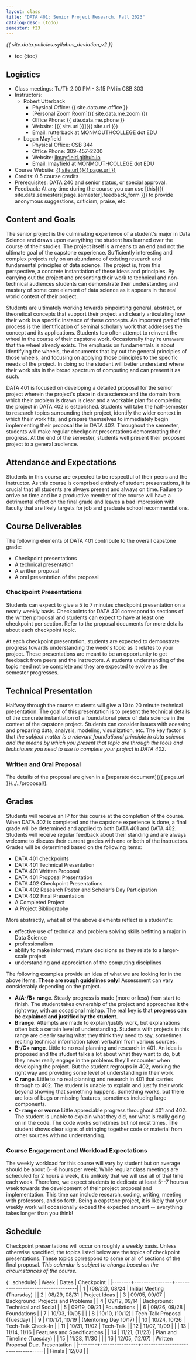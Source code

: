 ```yaml
---
layout: class
title: "DATA 401: Senior Project Research, Fall 2023"
catalog-desc: (todo)
semester: f23
---
```


*{{ site.data.policies.syllabus_deviation_v2 }}*

* toc
{:toc}

## Logistics

* Class meetings: Tu/Th 2:00 PM - 3:15 PM in CSB 303
* Instructors: 
  * Robert Utterback
	* Physical Office: {{ site.data.me.office }}
	* [Personal Zoom Room]({{ site.data.me.zoom }})
	* Office Phone: {{ site.data.me.phone }}
	* Website: [{{ site.url }}]({{ site.url }})
	* Email: rutterback at MONMOUTHCOLLEGE dot EDU
  * Logan Mayfield
    * Physical Office: CSB 344
	* Office Phone: 309-457-2200
	* Website: [jlmayfield.github.io](http://jlmayfield.github.io)
	* Email: lmayfield at MONMOUTHCOLLEGE dot EDU
* Course Website: <a href="{{ site.url }}{{ page.url }}">{{ site.url }}{{ page.url }}</a>
* Credits: 0.5 course credits
* Prerequisites: DATA 240 and senior status, or special approval.
* Feedback: At any time during the course you can use
  [this]({{ site.data.semesters[page.semester].feedback_form }}) to provide
  anonymous suggestions, criticism, praise, etc.

## Content and Goals

The senior project is the culminating experience of a student's major
in Data Science and draws upon everything the student has learned over
the course of their studies. The project itself is a means to an end
and not the ultimate goal of the capstone experience. Sufficiently
interesting and complex projects rely on an abundance of existing
research and fundamental principles of data science. The project is,
from this perspective, a concrete instantiation of these ideas and
principles. By carrying out the project and presenting their work to
technical and non-technical audiences students can demonstrate their
understanding and mastery of some core element of data science as it
appears in the real world context of their project.

Students are ultimately working towards pinpointing general, abstract,
or theoretical concepts that support their project and clearly
articulating how their work is a specific instance of these
concepts. An important part of this process is the identification of
seminal scholarly work that addresses the concept and its
applications. Students too often attempt to reinvent the wheel in the
course of their capstone work. Occasionally they're unaware that the
wheel already exists. The emphasis on fundamentals is about
identifying the wheels, the documents that lay out the general
principles of those wheels, and focusing on applying those principles
to the specific needs of the project. In doing so the student will
better understand where their work sits in the broad spectrum of
computing and can present it as such.

DATA 401 is focused on developing a detailed proposal for the senior
project wherein the project's place in data science and the domain
from which their problem is drawn is clear and a workable plan for
completing the project in DATA 402 is established. Students will take
the half-semester to research topics surrounding their project,
identify the wider context in which their work fits, and prepare
themselves to immediately begin implementing their proposal the in
DATA 402. Throughout the semester, students will make regular
checkpoint presentations demonstrating their progress. At the end of
the semester, students well present their proposed project to a
general audience.

## Attendance and Expectations

Students in this course are expected to be respectful of their peers
and the instructor. As this course is comprised entirely of student
presentations, it is crucial that all students are always present and
always on time. Failure to arrive on time and be a productive member
of the course will have a detrimental effect on the final grade and
leaves a bad impression with faculty that are likely targets for job
and graduate school recommendations.

## Course Deliverables

The following elements of DATA 401 contribute to the overall capstone grade:

* Checkpoint presentations
* A technical presentation
* A written proposal
* A oral presentation of the proposal

### Checkpoint Presentations

Students can expect to give a 5 to 7 minutes checkpoint presentation
on a nearly weekly basis. Checkpoints for DATA 401 correspond to
sections of the written proposal and students can expect to have at
least one checkpoint per section. Refer to the proposal documents for
more details about each checkpoint topic.

At each checkpoint presentation, students are expected to demonstrate
progress towards understanding the week's topic as it relates to your
project. These presentations are meant to be an opportunity to get
feedback from peers and the instructors. A students understanding of
the topic need not be complete and they are expected to evolve as the
semester progresses.

## Technical Presentation

Halfway through the course students will give a 10 to 20 minute
technical presentation. The goal of this presentation is to present
the technical details of the concrete instantiation of a foundational
piece of data science in the context of the capstone project. Students
can consider issues with acessing and preparing data, analysis,
modeling, visualization, etc. The key factor is that *the subject
matter is a relevant foundational principle in data science and the
means by which you present that topic are through the tools and
techniques you need to use to complete your project in DATA 402*.

### Written and Oral Proposal

The details of the proposal are given in a [separate
document]({{ page.url }}/../../proposal/).

## Grades

Students will receive an IP for this course at the completion of the
course. When DATA 402 is completed and the capstone experience is
done, a final grade will be determined and applied to both DATA 401 and
DATA 402. Students will receive regular feedback about their standing
and are always welcome to discuss their current grades with one or
both of the instructors. Grades will be determined based on the
following items:

* DATA 401 checkpoints
* DATA 401 Technical Presentation
* DATA 401 Written Proposal
* DATA 401 Proposal Presentation
* DATA 402 Checkpoint Presentations
* DATA 402 Research Poster and Scholar's Day Participation
* DATA 402 Final Presentation
* A Completed Project
* A Project Bibliography


More abstractly, what all of the above elements reflect is a student's:

* effective use of technical and problem solving skills befitting a
  major in Data Science
* professionalism
* ability to make informed, mature decisions as they relate to a
  larger-scale project
* understanding and appreciation of the computing disciplines


The following examples provide an idea of what we are looking for in
the above items. **These are rough guidelines only!** Assessment
can vary considerably depending on the project.

* **A/A-/B+ range**. Steady progress is made (more or less) from start
  to finish. The student takes ownership of the project and approaches
  it the right way, with an occasional mishap. The real key is that
  **progress can be explained and justified by the student**.
* **B range**. Attempts are made to explain/justify work, but
  explanations often lack a certain level of understanding. Students
  with projects in this range are clearly saying what they think they
  need to say, sometimes reciting technical information taken verbatim
  from various sources.
* **B-/C+ range**. Little to no real planning and research in 401. An
  idea is proposed and the student talks a lot about what they want to
  do, but they never really engage in the problems they'll encounter
  when developing the project. But the student regroups in 402,
  working the right way and providing some level of understanding in
  their work.
* **C range**. Little to no real planning and research in 401 that
  carries through to 402. The student is unable to explain and justify
  their work beyond showing that something happens. Something works,
  but there are lots of bugs or missing features, sometimes including
  large components.
* **C- range or worse** Little appreciable progress throughout 401
  and 402. The student is unable to explain what they did, nor what is
  really going on in the code. The code works sometimes but not most
  times. The student shows clear signs of stringing together code or
  material from other sources with no understanding.

### Course Engagement and Workload Expectations

The weekly workload for this course will vary by student but on
average should be about 6--8 hours per week. While regular class
meetings are scheduled for 2 hours a week, it is unlikely that we will
use all of that time each week. Therefore, we expect students to
dedicate at least 5--7 hours a week towards the development of their
project proposal and implementation. This time can include research,
coding, writing, meeting with professors, and so forth. Being a
capstone project, it is likely that your weekly work will occasionally
exceed the expected amount -- everything takes longer than you think!

## Schedule

Checkpoint presentations will occur on roughly a weekly basis. Unless
otherwise specified, the topics listed below are the topics of
checkpoint presentations. These topics correspond to some or all of
sections of the final proposal. *This calendar is subject to change
based on the circumstances of the course.*

{: .schedule}
|   Week | Dates          | Checkpoint                         |
|--------+----------------+------------------------------------|
|      1 | (08/22), 08/24 | Initial Meeting (Thursday)         |
|      2 | 08/29, 08/31   | Project Ideas                      |
|      3 | 09/05, 09/07   | Background: Projects and Problems  |
|      4 | 09/12, 09/14   | Background: Technical and Social   |
|      5 | 09/19, 09/21   | Foundations                        |
|      6 | 09/26, 09/28   | Foundations                        |
|      7 | 10/03, 10/05   |                                    |
|      8 | 10/10, (10/12) | Tech-Talk Proposal (Tuesday)       |
|      9 | (10/17), 10/19 | (Mentoring Day 10/17)              |
|     10 | 10/24, 10/26   | Tech-Talk Check-In                 |
|     11 | 10/31, 11/02   | Tech-Talk                          |
|     12 | 11/07, 11/09   |                                    |
|     13 | 11/14, 11/16   | Features and Specifications        |
|     14 | 11/21, (11/23) | Plan and Timeline (Tuesday)        |
|     15 | 11/28, 11/30   |                                    |
|     16 | 12/05, (12/07) | Written Proposal Due. Presentation |
|--------+----------------+------------------------------------|
| Finals | 12/08          |                                    |

<!-- Local Variables: -->
<!-- eval: (orgtbl-mode) -->
<!-- End: -->
